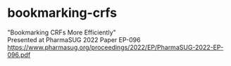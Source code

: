# bookmarking-crfs

"Bookmarking CRFs More Efficiently" <br>
Presented at PharmaSUG 2022
Paper EP-096
https://www.pharmasug.org/proceedings/2022/EP/PharmaSUG-2022-EP-096.pdf
